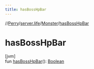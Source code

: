 ```yaml
---
title: hasBossHpBar
---
```

//[Perry](../../../index.html)/[server.life](../index.html)/[Monster](index.html)/[hasBossHpBar](has-boss-hp-bar.html)



# hasBossHpBar



[jvm]\
fun [hasBossHpBar](has-boss-hp-bar.html)(): [Boolean](https://kotlinlang.org/api/latest/jvm/stdlib/kotlin/-boolean/index.html)





